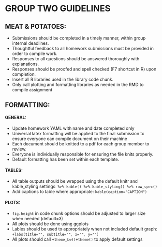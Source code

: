 # GROUP TWO GUIDELINES

## MEAT & POTATOES:
*  Submissions should be completed in a timely manner, within group internal deadlines. 
*  Thoughtful feedback to all homework submissions must be provided in order to compile work. 
*  Responses to all questions should be answered thoroughly with explanations. 
*  Responses should be proofed and spell checked (F7 shortcut in R) upon completion. 
*  Insert all R libraries used in the library code chunk.
*  Only call plotting and formatting libraries as needed in the RMD to compile assignment 

## FORMATTING:
#### GENERAL:
*  Update homework YAML with name and date completed only 
*  Universal latex formatting will be applied to the final submission to ensure everyone can compile document on their machine
*  Each document should be knitted to a pdf for each group member to review.
*  Everyone is individually responsible for ensuring the file knits properly. 
*  Default formatting has been set within each template.  

#### TABLES: 
*  All table outputs should be wrapped using the default knitr and kable_styling settings: `%>% kable() %>% kable_styling() %>% row_spec()`
*  Add captions to table where appropriate: `kable(caption="CAPTION")`

#### PLOTS:
*  `fig.height` in code chunk options should be adjusted to larger size when needed (default=3)
*  All plots should be done using ggplots 
*  Lables should be used to appropriately when not included default graph: `+labs(title="", subtitle="", x="", y="")`
*  All plots should call `+theme_bw()+theme()` to apply default settings
